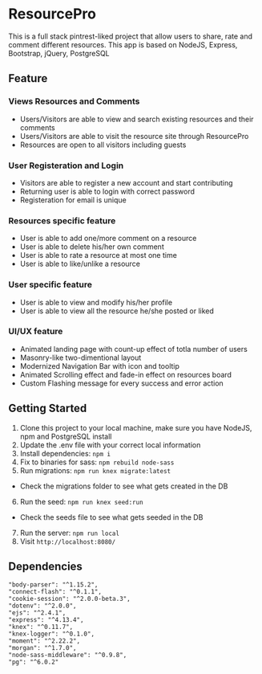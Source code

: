 # ResourcePro
This is a full stack pintrest-liked project that allow users to share, rate and comment different resources. This app is based on NodeJS, Express, Bootstrap, jQuery, PostgreSQL

## Feature
### Views Resources and Comments
* Users/Visitors are able to view and search existing resources and their comments
* Users/Visitors are able to visit the resource site through ResourcePro
* Resources are open to all visitors including guests

### User Registeration and Login
* Visitors are able to register a new account and start contributing
* Returning user is able to login with correct password
* Registeration for email is unique

### Resources specific feature
* User is able to add one/more comment on a resource
* User is able to delete his/her own comment
* User is able to rate a resource at most one time
* User is able to like/unlike a resource

### User specific feature
* User is able to view and modify his/her profile
* User is able to view all the resource he/she posted or liked

### UI/UX feature
* Animated landing page with count-up effect of totla number of users
* Masonry-like two-dimentional layout
* Modernized Navigation Bar with icon and tooltip
* Animated Scrolling effect and fade-in effect on resources board
* Custom Flashing message for every success and error action

## Getting Started
1. Clone this project to your local machine, make sure you have NodeJS, npm and PostgreSQL install
2. Update the .env file with your correct local information
3. Install dependencies: `npm i`
4. Fix to binaries for sass: `npm rebuild node-sass`
5. Run migrations: `npm run knex migrate:latest`
  - Check the migrations folder to see what gets created in the DB
6. Run the seed: `npm run knex seed:run`
  - Check the seeds file to see what gets seeded in the DB
7. Run the server: `npm run local`
8. Visit `http://localhost:8080/`

## Dependencies

    "body-parser": "^1.15.2",
    "connect-flash": "^0.1.1",
    "cookie-session": "^2.0.0-beta.3",
    "dotenv": "^2.0.0",
    "ejs": "^2.4.1",
    "express": "^4.13.4",
    "knex": "^0.11.7",
    "knex-logger": "^0.1.0",
    "moment": "^2.22.2",
    "morgan": "^1.7.0",
    "node-sass-middleware": "^0.9.8",
    "pg": "^6.0.2"